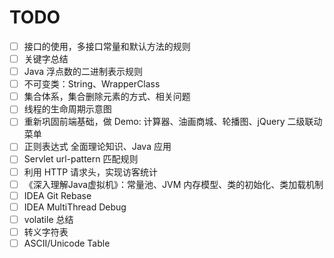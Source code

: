 # TODO

- [ ] 接口的使用，多接口常量和默认方法的规则
- [ ] 关键字总结
- [ ] Java 浮点数的二进制表示规则
- [ ] 不可变类：String、WrapperClass
- [ ] 集合体系，集合删除元素的方式、相关问题
- [ ] 线程的生命周期示意图
- [ ] 重新巩固前端基础，做 Demo: 计算器、油画商城、轮播图、jQuery 二级联动菜单
- [ ] 正则表达式 全面理论知识、Java 应用
- [ ] Servlet url-pattern 匹配规则
- [ ] 利用 HTTP 请求头，实现访客统计
- [ ] 《深入理解Java虚拟机》：常量池、JVM 内存模型、类的初始化、类加载机制
- [ ] IDEA Git Rebase
- [ ] IDEA MultiThread Debug
- [ ] volatile 总结
- [ ] 转义字符表
- [ ] ASCII/Unicode Table
